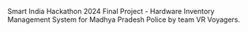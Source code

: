 Smart India Hackathon 2024 Final Project - Hardware Inventory Management System for Madhya Pradesh Police by team VR Voyagers.
